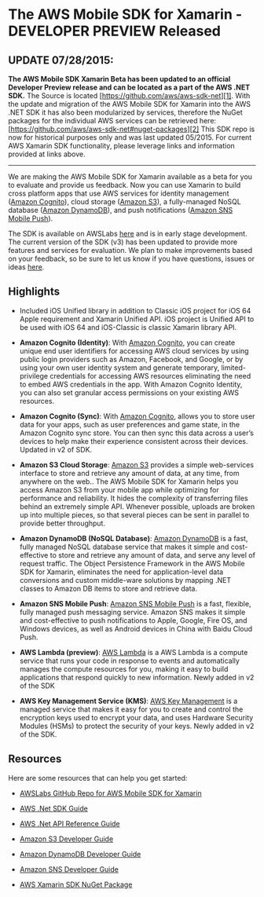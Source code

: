 # The AWS Mobile SDK for Xamarin - DEVELOPER PREVIEW Released 

## **UPDATE 07/28/2015**: 

**The AWS Mobile SDK Xamarin Beta has been updated to an official Developer Preview release and can be located as a part of the AWS .NET SDK.**  The Source is located [https://github.com/aws/aws-sdk-net][1]. With the update and migration of the AWS Mobile SDK for Xamarin into the AWS .NET SDK it has also been modularized by services, therefore the NuGet packages for the individual AWS services can be retrieved here: [https://github.com/aws/aws-sdk-net#nuget-packages][2]
This SDK repo is now for historical purposes only and was last updated 05/2015.  For current AWS Xamarin SDK functionality, please leverage links and information provided at links above. 

__________
We are making the AWS Mobile SDK for Xamarin available as a beta for you to evaluate and provide us feedback. Now you can use Xamarin to build cross platform apps that use AWS services for identity management ([Amazon Cognito](http://aws.amazon.com/cognito/)), cloud storage ([Amazon S3](http://aws.amazon.com/s3/)), a fully-managed NoSQL database ([Amazon DynamoDB](http://aws.amazon.com/dynamodb/)), and push notifications ([Amazon SNS Mobile Push](http://aws.amazon.com/sns/)).

The SDK is available on AWSLabs [here](https://github.com/awslabs/aws-sdk-xamarin) and is in early stage development. The current version of the SDK (v3)  has been updated to provide more features and services for evaluation.  We plan to make improvements based on your feedback, so be sure to let us know if you have questions, issues or ideas [here](https://github.com/awslabs/aws-sdk-xamarin/issues).

## Highlights

 * Included iOS Unified library in addition to Classic iOS project for iOS 64 Apple requirement and Xamarin Unified API. iOS project is Unified API to be used with iOS 64 and iOS-Classic is classic Xamarin library API.

 * **Amazon Cognito (Identity)**: With [Amazon Cognito](http://aws.amazon.com/cognito/), you can create unique end user identifiers for accessing AWS cloud services by using public login providers such as Amazon, Facebook, and Google, or by using your own user identity system and generate temporary, limited-privilege credentials for accessing AWS resources eliminating the need to embed AWS credentials in the app. With Amazon Cognito Identity, you can also set granular access permissions on your existing AWS resources.

 * **Amazon Cognito (Sync)**: With [Amazon Cognito](http://aws.amazon.com/cognito/), allows you to store user data for your apps, such as user preferences and game state, in the Amazon Cognito sync store. You can then sync this data across a user’s devices to help make their experience consistent across their devices. Updated in v2 of SDK.

 * **Amazon S3 Cloud Storage**: [Amazon S3](http://aws.amazon.com/s3/) provides a simple web-services interface to store and retrieve any amount of data, at any time, from anywhere on the web.. The AWS Mobile SDK for Xamarin helps you access Amazon S3 from your mobile app while optimizing for performance and reliability. It hides the complexity of transferring files behind an extremely simple API. Whenever possible, uploads are broken up into multiple pieces, so that several pieces can be sent in parallel to provide better throughput.

 * **Amazon DynamoDB (NoSQL Database)**: [Amazon DynamoDB](http://aws.amazon.com/dynamodb/) is a fast, fully managed NoSQL database service that makes it simple and cost-effective to store and retrieve any amount of data, and serve any level of request traffic. The Object Persistence Framework in the AWS Mobile SDK for Xamarin, eliminates the need for application-level data conversions and custom middle-ware solutions by mapping .NET classes to Amazon DB items to store and retrieve data.

 * **Amazon SNS Mobile Push**: [Amazon SNS Mobile Push](http://aws.amazon.com/sns/) is a fast, flexible, fully managed push messaging service. Amazon SNS makes it simple and cost-effective to push notifications to Apple, Google, Fire OS, and Windows devices, as well as Android devices in China with Baidu Cloud Push.


 * **AWS Lambda (preview)**: [AWS Lambda][3] is a AWS Lambda is a compute service that runs your code in response to events and automatically manages the compute resources for you, making it easy to build applications that respond quickly to new information. Newly added in v2 of the SDK

 * **AWS Key Management Service (KMS)**: [AWS Key Management](http://aws.amazon.com/kms/) is a managed service that makes it easy for you to create and control the encryption keys used to encrypt your data, and uses Hardware Security Modules (HSMs) to protect the security of your keys.  Newly added in v2 of the SDK.

## Resources

Here are some resources that can help you get started:

* [AWSLabs GitHub Repo for AWS Mobile SDK for Xamarin](https://github.com/awslabs/aws-sdk-xamarin)
* [AWS .Net SDK Guide](http://docs.aws.amazon.com/AWSSdkDocsNET/latest/DeveloperGuide/)
* [AWS .Net API Reference Guide](http://docs.aws.amazon.com/sdkfornet/latest/apidocs/Index.html)
* [Amazon S3 Developer Guide](http://docs.aws.amazon.com/AmazonS3/latest/dev/)
* [Amazon DynamoDB Developer Guide](http://docs.aws.amazon.com/amazondynamodb/latest/developerguide/)
* [Amazon SNS Developer Guide](http://docs.aws.amazon.com/sns/latest/dg/)
* [AWS Xamarin SDK NuGet Package](https://www.nuget.org/packages/AWS-Mobile-SDK-Xamarin-Beta/)


  [1]: https://github.com/aws/aws-sdk-net "https://github.com/aws/aws-sdk-net"
  [2]: https://github.com/aws/aws-sdk-net#nuget-packages "https://github.com/aws/aws-sdk-net#nuget-packages"
  [3]: http://aws.amazon.com/lambda/ "AWS Lambda"
